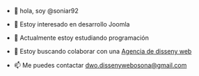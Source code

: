 - 👋 hola, soy @soniar92

- 👀 Estoy interesado en desarrollo Joomla

- 🌱 Actualmente estoy estudiando programación

- 💞️ Estoy buscando colaborar con una  <a href="https://dissenywebosona.cat/"> Agencia de disseny web</a>

- 📫 Me puedes contactar dwo.dissenywebosona@gmail.com

<!---
soniar92/soniar92 is a ✨ special ✨ repository because its `README.md` (this file) appears on your GitHub profile.
You can click the Preview link to take a look at your changes.
--->

